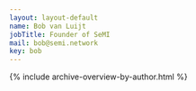 ```yaml
---
layout: layout-default
name: Bob van Luijt
jobTitle: Founder of SeMI
mail: bob@semi.network
key: bob
---
```


{% include archive-overview-by-author.html %}
